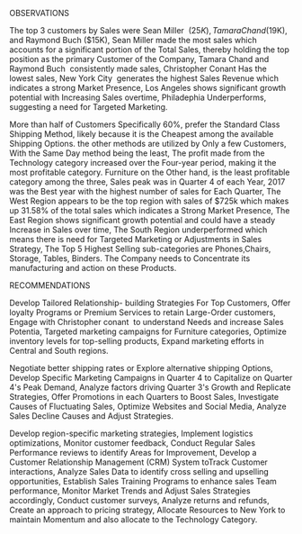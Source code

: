 OBSERVATIONS

The top 3 customers by Sales were Sean Miller  ($25K), Tamara Chand ($19K), and Raymond Buch ($15K),
Sean Miller made the most sales which accounts for a significant portion of the Total Sales, thereby holding the top position as the primary Customer of the Company,
Tamara Chand and Raymond Buch  consistently made sales,
Christopher Conant Has the lowest sales,
New York City  generates the highest Sales Revenue which indicates a strong Market Presence,
Los Angeles shows significant growth potential with Increasing Sales overtime,
Philadephia Underperforms, suggesting a need for Targeted Marketing.

More than half of Customers Specifically 60%, prefer the Standard Class Shipping Method, likely because it is the Cheapest among the available Shipping Options. the other methods are utilized by Only a few Customers, With the Same Day method being the least,
The profit made from the Technology category increased over the Four-year period, making it the most profitable category. Furniture on the Other hand, is the least profitable category among the three,
Sales peak was in Quarter 4 of each Year,
2017 was the Best year with the highest number of sales for Each Quarter,
The West Region appears to be the top region with sales of $725k which makes up 31.58% of the total sales which indicates a Strong Market Presence,
The East Region shows significant growth potential and could have a steady Increase in Sales over time,
The South Region underperformed which means there is need for Targeted Marketing or Adjustments in Sales Strategy,
The Top 5 Highest Selling sub-categories are Phones,Chairs, Storage, Tables, Binders. The Company needs to Concentrate its manufacturing and action on these Products.

RECOMMENDATIONS

Develop Tailored Relationship- building Strategies For Top Customers,
Offer loyalty Programs or Premium Services to retain Large-Order customers,
Engage with Christopher conant  to understand Needs and increase Sales Potentia,
Targeted marketing campaigns for Furniture categories,
Optimize inventory levels for top-selling products,
Expand marketing efforts in Central and South regions.

Negotiate better shipping rates or Explore alternative shipping Options,
Develop Specific Marketing Campaigns in Quarter 4 to Capitalize on Quarter 4's Peak Demand,
Analyze factors driving Quarter 3's Growth and Replicate Strategies,
Offer Promotions in each Quarters to Boost Sales,
Investigate Causes of Fluctuating Sales,
Optimize Websites and Social Media,
Analyze Sales Decline Causes and Adjust Strategies.

Develop region-specific marketing strategies,
Implement logistics optimizations,
Monitor customer feedback,
Conduct Regular Sales Performance reviews to identify Areas for Improvement,
Develop a Customer Relationship Management (CRM) System toTrack Customer interactions,
Analyze Sales Data to identify cross selling and upselling opportunities,
Establish Sales Training Programs to enhance sales Team performance,
Monitor Market Trends and Adjust Sales Strategies accordingly,
Conduct customer surveys,
Analyze returns and refunds,
Create an approach to pricing strategy,
Allocate Resources to New York to maintain Momentum and also allocate to the Technology Category.
